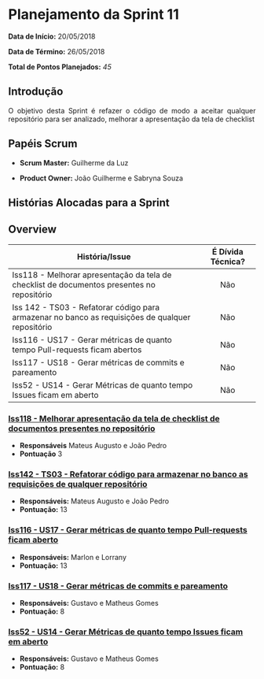 # Planejamento da Sprint 11

**Data de Início:** 20/05/2018

**Data de Término:** 26/05/2018

**Total de Pontos Planejados:** _45_



## Introdução
<p align = "justify">O objetivo desta Sprint é refazer o código de modo a aceitar qualquer repositório para ser analizado, melhorar a apresentação da tela de checklist</p>

## Papéis Scrum

* **Scrum Master:** Guilherme da Luz

* **Product Owner:** João Guilherme e Sabryna Souza

## Histórias Alocadas para a Sprint
## Overview
| História/Issue | É Dívida Técnica? |
| -------- | :----: |
| Iss118 - Melhorar apresentação da tela de checklist de documentos presentes no repositório | Não |
| Iss 142 - TS03 - Refatorar código para armazenar no banco as requisições de qualquer repositório | Não |
| Iss116 - US17 - Gerar métricas de quanto tempo Pull-requests ficam abertos | Não |
| Iss117 - US18 - Gerar métricas de commits e pareamento | Não |
| Iss52 - US14 - Gerar Métricas de quanto tempo Issues ficam em aberto | Não |


### [Iss118 - Melhorar apresentação da tela de checklist de documentos presentes no repositório](https://github.com/fga-gpp-mds/2018.1-Cardinals/issues/118)
* **Responsáveis** Mateus Augusto e João Pedro
* **Pontuação** 3

### [Iss142 - TS03 - Refatorar código para armazenar no banco as requisições de qualquer repositório](https://github.com/fga-gpp-mds/2018.1-Cardinals/issues/142)
* **Responsáveis:** Mateus Augusto e João Pedro
* **Pontuação:** 13

### [Iss116 - US17 - Gerar métricas de quanto tempo Pull-requests ficam aberto](https://github.com/fga-gpp-mds/2018.1-Cardinals/issues/116)
* **Responsáveis:** Marlon e Lorrany
* **Pontuação:** 13

### [Iss117 - US18 - Gerar métricas de commits e pareamento](https://github.com/fga-gpp-mds/2018.1-Cardinals/issues/117)
* **Responsáveis:** Gustavo e Matheus Gomes
* **Pontuação:** 8

### [Iss52 - US14 - Gerar Métricas de quanto tempo Issues ficam em aberto](https://github.com/fga-gpp-mds/2018.1-Cardinals/issues/52)
* **Responsáveis:** Gustavo e Matheus Gomes
* **Pontuação:** 8
